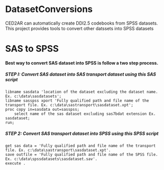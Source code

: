 DatasetConversions
==================
CED2AR can automatically create DDI2.5 codebooks from SPSS datasets.  This project provides tools to convert other datssets into SPSS datasets


# SAS to SPSS

#### Best way to convert SAS dataset into SPSS is follow a two step process.
##### STEP I: Convert SAS dataset into SAS transport dataset using this SAS script
	
	libname sasdata 'location of the dataset excluding the dataset name.  Ex. c:\data\sasdatasets';
	libname sasspss xport 'Fully qualified path and file name of the transport file. Ex. c:\data\sastransport\sasdataset.xpt';
	proc copy in=sasdata out=sasspss; 
		select name of the sas dataset excluding sas7bdat extension Ex. sasdataset;
	run;
	
##### STEP 2: Convert SAS transport dataset into SPSS using this SPSS script 
	get sas data = 'Fully qualified path and file name of the transport file. Ex. c:\data\sastransport\sasdataset.xpt'.
	save outfile = 'Fully qualified path and file name of the SPSS file. Ex. c:\data\spssdatasets\sasdataset.sav'.
	execute .



 





